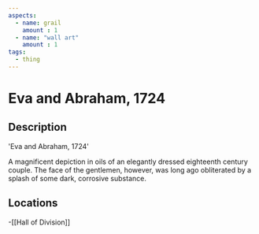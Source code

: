 ```yaml
---
aspects: 
  - name: grail
    amount : 1
  - name: "wall art"
    amount : 1
tags:
  - thing
---
```


# Eva and Abraham, 1724

## Description
'Eva and Abraham, 1724'

A magnificent depiction in oils of an elegantly dressed eighteenth century couple. The face of the gentlemen, however, was long ago obliterated by a splash of some dark, corrosive substance.
## Locations
-[[Hall of Division]]